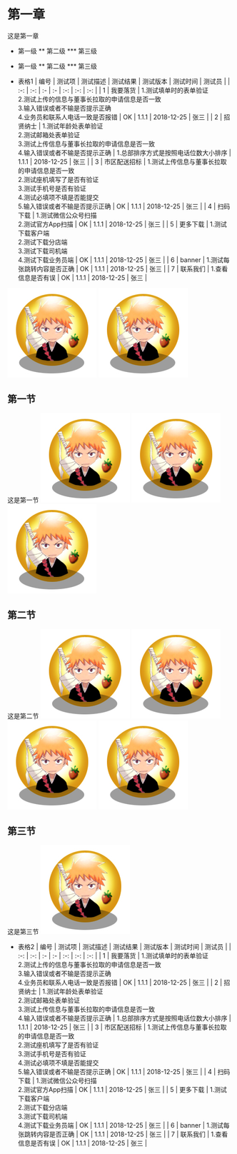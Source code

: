 # 第一章
这是第一章
* 第一级
** 第二级
*** 第三级
* 第一级
** 第二级
*** 第三级

* 表格1
| 编号 | 测试项 | 测试描述 | 测试结果 | 测试版本 | 测试时间 | 测试员 |
| :-: | :-: | :- | :- | :-: | :-: | :-: |
| 1 | 我要落货 | 1.测试填单时的表单验证<br>2.测试上传的信息与董事长拉取的申请信息是否一致<br>3.输入错误或者不输是否提示正确<br>4.业务员和联系人电话一致是否报错 | OK | 1.1.1 | 2018-12-25 | 张三 |
| 2 | 招贤纳士 | 1.测试年龄处表单验证<br>2.测试邮箱处表单验证<br>3.测试上传信息与董事长拉取的申请信息是否一致<br>4.输入错误或者不输是否提示正确 | 1.总部排序方式是按照电话位数大小排序 | 1.1.1 | 2018-12-25 | 张三 |
| 3 | 市区配送招标 | 1.测试上传信息与董事长拉取的申请信息是否一致<br>2.测试座机填写了是否有验证<br>3.测试手机号是否有验证<br>4.测试必填项不填是否能提交<br>5.输入错误或者不输是否提示正确 | OK | 1.1.1 | 2018-12-25 | 张三 |
| 4 | 扫码下载 | 1.测试微信公众号扫描<br>2.测试官方App扫描 | OK | 1.1.1 | 2018-12-25 | 张三 |
| 5 | 更多下载 | 1.测试下载客户端<br>2.测试下载分店端<br>3.测试下载司机端<br>4.测试下载业务员端 | OK | 1.1.1 | 2018-12-25 | 张三 |
| 6 | banner | 1.测试每张跳转内容是否正确 | OK | 1.1.1 | 2018-12-25 | 张三 |
| 7 | 联系我们 | 1.查看信息是否有误 | OK | 1.1.1 | 2018-12-25 | 张三 |


![第一章图片1](img/head.jpg) ![第一章图片2](img/head.jpg)

## 第一节
这是第一节
![第一节图片1](img/head.jpg) ![第一节图片2](img/head.jpg) ![第一节图片3](img/head.jpg)

## 第二节
这是第二节
![第二节图片1](img/head.jpg) ![第二节图片2](img/head.jpg) ![第二节图片3](img/head.jpg) ![第二节图片4](img/head.jpg)

## 第三节
这是第三节
![第三节图片](img/head.jpg)

* 表格2
| 编号 | 测试项 | 测试描述 | 测试结果 | 测试版本 | 测试时间 | 测试员 |
| :-: | :-: | :- | :- | :-: | :-: | :-: |
| 1 | 我要落货 | 1.测试填单时的表单验证<br>2.测试上传的信息与董事长拉取的申请信息是否一致<br>3.输入错误或者不输是否提示正确<br>4.业务员和联系人电话一致是否报错 | OK | 1.1.1 | 2018-12-25 | 张三 |
| 2 | 招贤纳士 | 1.测试年龄处表单验证<br>2.测试邮箱处表单验证<br>3.测试上传信息与董事长拉取的申请信息是否一致<br>4.输入错误或者不输是否提示正确 | 1.总部排序方式是按照电话位数大小排序 | 1.1.1 | 2018-12-25 | 张三 |
| 3 | 市区配送招标 | 1.测试上传信息与董事长拉取的申请信息是否一致<br>2.测试座机填写了是否有验证<br>3.测试手机号是否有验证<br>4.测试必填项不填是否能提交<br>5.输入错误或者不输是否提示正确 | OK | 1.1.1 | 2018-12-25 | 张三 |
| 4 | 扫码下载 | 1.测试微信公众号扫描<br>2.测试官方App扫描 | OK | 1.1.1 | 2018-12-25 | 张三 |
| 5 | 更多下载 | 1.测试下载客户端<br>2.测试下载分店端<br>3.测试下载司机端<br>4.测试下载业务员端 | OK | 1.1.1 | 2018-12-25 | 张三 |
| 6 | banner | 1.测试每张跳转内容是否正确 | OK | 1.1.1 | 2018-12-25 | 张三 |
| 7 | 联系我们 | 1.查看信息是否有误 | OK | 1.1.1 | 2018-12-25 | 张三 |
